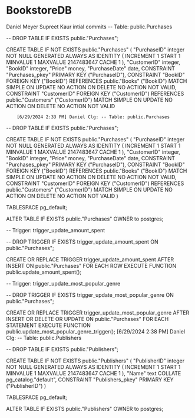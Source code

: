 # BookstoreDB
Daniel Meyer
Supreet Kaur
intial commits
-- Table: public.Purchases

-- DROP TABLE IF EXISTS public."Purchases";

CREATE TABLE IF NOT EXISTS public."Purchases"
(
    "PurchaseID" integer NOT NULL GENERATED ALWAYS AS IDENTITY ( INCREMENT 1 START 1 MINVALUE 1 MAXVALUE 2147483647 CACHE 1 ),
    "CustomerID" integer,
    "BookID" integer,
    "Price" money,
    "PurchaseDate" date,
    CONSTRAINT "Purchases_pkey" PRIMARY KEY ("PurchaseID"),
    CONSTRAINT "BookID" FOREIGN KEY ("BookID")
        REFERENCES public."Books" ("BookID") MATCH SIMPLE
        ON UPDATE NO ACTION
        ON DELETE NO ACTION
        NOT VALID,
    CONSTRAINT "CustomerID" FOREIGN KEY ("CustomerID")
        REFERENCES public."Customers" ("CustomerID") MATCH SIMPLE
        ON UPDATE NO ACTION
        ON DELETE NO ACTION
        NOT VALID


        [6/29/2024 2:33 PM] Daniel Clg: -- Table: public.Purchases

-- DROP TABLE IF EXISTS public."Purchases";

CREATE TABLE IF NOT EXISTS public."Purchases"
(
    "PurchaseID" integer NOT NULL GENERATED ALWAYS AS IDENTITY ( INCREMENT 1 START 1 MINVALUE 1 MAXVALUE 2147483647 CACHE 1 ),
    "CustomerID" integer,
    "BookID" integer,
    "Price" money,
    "PurchaseDate" date,
    CONSTRAINT "Purchases_pkey" PRIMARY KEY ("PurchaseID"),
    CONSTRAINT "BookID" FOREIGN KEY ("BookID")
        REFERENCES public."Books" ("BookID") MATCH SIMPLE
        ON UPDATE NO ACTION
        ON DELETE NO ACTION
        NOT VALID,
    CONSTRAINT "CustomerID" FOREIGN KEY ("CustomerID")
        REFERENCES public."Customers" ("CustomerID") MATCH SIMPLE
        ON UPDATE NO ACTION
        ON DELETE NO ACTION
        NOT VALID
)

TABLESPACE pg_default;

ALTER TABLE IF EXISTS public."Purchases"
    OWNER to postgres;

-- Trigger: trigger_update_amount_spent

-- DROP TRIGGER IF EXISTS trigger_update_amount_spent ON public."Purchases";

CREATE OR REPLACE TRIGGER trigger_update_amount_spent
    AFTER INSERT
    ON public."Purchases"
    FOR EACH ROW
    EXECUTE FUNCTION public.update_amount_spent();

-- Trigger: trigger_update_most_popular_genre

-- DROP TRIGGER IF EXISTS trigger_update_most_popular_genre ON public."Purchases";

CREATE OR REPLACE TRIGGER trigger_update_most_popular_genre
    AFTER INSERT OR DELETE OR UPDATE 
    ON public."Purchases"
    FOR EACH STATEMENT
    EXECUTE FUNCTION public.update_most_popular_genre_trigger();
[6/29/2024 2:38 PM] Daniel Clg: -- Table: public.Publishers

-- DROP TABLE IF EXISTS public."Publishers";

CREATE TABLE IF NOT EXISTS public."Publishers"
(
    "PublisherID" integer NOT NULL GENERATED ALWAYS AS IDENTITY ( INCREMENT 1 START 1 MINVALUE 1 MAXVALUE 2147483647 CACHE 1 ),
    "Name" text COLLATE pg_catalog."default",
    CONSTRAINT "Publishers_pkey" PRIMARY KEY ("PublisherID")
)

TABLESPACE pg_default;

ALTER TABLE IF EXISTS public."Publishers"
    OWNER to postgres;
